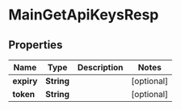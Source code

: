 # MainGetApiKeysResp

## Properties
Name | Type | Description | Notes
------------ | ------------- | ------------- | -------------
**expiry** | **String** |  |  [optional]
**token** | **String** |  |  [optional]
